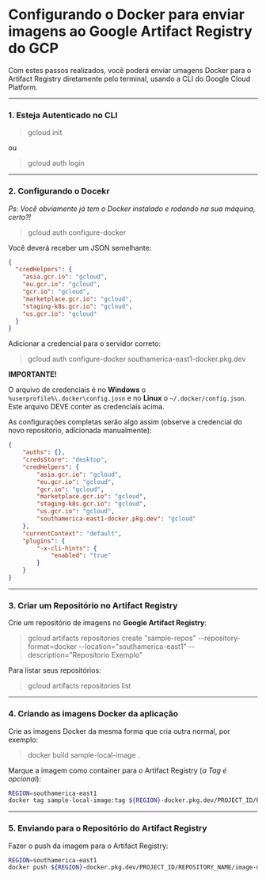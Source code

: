 # Configurando o Docker para enviar imagens ao Google Artifact Registry do GCP

Com estes passos realizados, você poderá enviar umagens Docker para o Artifact Registry diretamente pelo terminal, usando a CLI do Google Cloud Platform.

---

### 1. Esteja Autenticado no CLI

> gcloud init

ou

> gcloud auth login

---

### 2. Configurando o Docekr

*Ps: Você obviamente já tem o Docker instalado e rodando na sua máquina, certo?!*

> gcloud auth configure-docker

Você deverá receber um JSON semelhante:
```json
{
  "credHelpers": {
    "asia.gcr.io": "gcloud",
    "eu.gcr.io": "gcloud",
    "gcr.io": "gcloud",
    "marketplace.gcr.io": "gcloud",
    "staging-k8s.gcr.io": "gcloud",
    "us.gcr.io": "gcloud"
  }
}
```

Adicionar a credencial para o servidor correto:
> gcloud auth configure-docker southamerica-east1-docker.pkg.dev

**IMPORTANTE!**

O arquivo de credenciais é no **Windows** o `%userprofile%\.docker\config.josn` e no **Linux** o `~/.docker/config.json`.
Este arquivo DEVE conter as credenciais acima.

As configurações completas serão algo assim (observe a credencial do novo repositório, adicionada manualmente):

```json
{
	"auths": {},
	"credsStore": "desktop",
	"credHelpers": {
		"asia.gcr.io": "gcloud",
		"eu.gcr.io": "gcloud",
		"gcr.io": "gcloud",
		"marketplace.gcr.io": "gcloud",
		"staging-k8s.gcr.io": "gcloud",
		"us.gcr.io": "gcloud",
		"southamerica-east1-docker.pkg.dev": "gcloud"
	},
	"currentContext": "default",
	"plugins": {
		"-x-cli-hints": {
			"enabled": "true"
		}
	}
}
```

---

### 3. Criar um Repositório no Artifact Registry

Crie um repositório de imagens no **Google Artifact Registry**:
> gcloud artifacts repositories create "sample-repos" --repository-format=docker --location="southamerica-east1" --description="Repositorio Exemplo"

Para listar seus repositórios:
> gcloud artifacts repositories list

---

### 4. Criando as imagens Docker da aplicação

Crie as imagens Docker da mesma forma que cria outra normal, por exemplo:

> docker build sample-local-image .

Marque a imagem como container para o Artifact Registry (*a Tag é opcional*):
```sh
REGION=southamerica-east1
docker tag sample-local-image:tag ${REGION}-docker.pkg.dev/PROJECT_ID/REPOSITORY_NAME/image-name:tag
```

---

### 5. Enviando para o Repositório do Artifact Registry

Fazer o push da imagem para o Artifact Registry:
```sh
REGION=southamerica-east1
docker push ${REGION}-docker.pkg.dev/PROJECT_ID/REPOSITORY_NAME/image-name:tag
```

